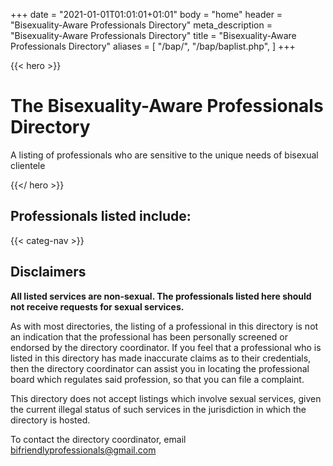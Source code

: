 +++
date = "2021-01-01T01:01:01+01:01"
body = "home"
header = "Bisexuality-Aware Professionals Directory"
meta_description = "Bisexuality-Aware Professionals Directory"
title = "Bisexuality-Aware Professionals Directory"
aliases = [
   "/bap/",
   "/bap/baplist.php",
]
+++

{{< hero >}}

# The Bisexuality-Aware Professionals Directory
A listing of professionals who are sensitive to the unique needs of bisexual clientele

{{</ hero >}}


## Professionals listed include: 

{{< categ-nav >}}


## Disclaimers

**All listed services are non-sexual. The professionals listed here should not receive requests for sexual services.**

As with most directories, the listing of a professional in this directory is not an indication that the professional has been personally screened or endorsed by the directory coordinator. If you feel that a professional who is listed in this directory has made inaccurate claims as to their credentials, then the directory coordinator can assist you in locating the professional board which regulates said profession, so that you can file a complaint.

This directory does not accept listings which involve sexual services, given the current illegal status of such services in the jurisdiction in which the directory is hosted.

To contact the directory coordinator, email bifriendlyprofessionals@gmail.com
